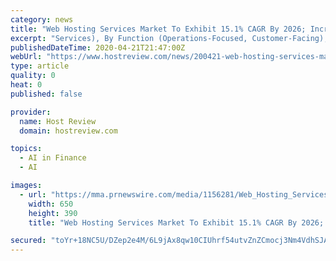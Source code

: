 ```yaml
---
category: news
title: "Web Hosting Services Market To Exhibit 15.1% CAGR By 2026; Increasing Number Of SMEs To Propel Growth: Fortune Business Insights(TM)"
excerpt: "Services), By Function (Operations-Focused, Customer-Facing), By Technology (Computer Vision, Machine Learning, Natural Language Processing, and Others), and Regional Forecast, 2019-2026 Artificial Intelligence Market Size, Share and Industry Analysis By Component (Hardware, Software, Services), By Technology (Computer Vision, Machine Learning ..."
publishedDateTime: 2020-04-21T21:47:00Z
webUrl: "https://www.hostreview.com/news/200421-web-hosting-services-market-to-exhibit-151-cagr-by-2026-increasing-number-of-smes-to-propel-growth-fortune-business-insightstm"
type: article
quality: 0
heat: 0
published: false

provider:
  name: Host Review
  domain: hostreview.com

topics:
  - AI in Finance
  - AI

images:
  - url: "https://mma.prnewswire.com/media/1156281/Web_Hosting_Services_Market.jpg?p=publish&w=650"
    width: 650
    height: 390
    title: "Web Hosting Services Market To Exhibit 15.1% CAGR By 2026; Increasing Number Of SMEs To Propel Growth: Fortune Business Insights(TM)"

secured: "toYr+18NC5U/DZep2e4M/6L9jAx8qw10CIUhrf54utvZnZCmocj3Nm4VdhSJAfuTxAcJrkl5oL0QFvWC2qvSSaOyVOO0Je6YV9Sk4FnbxMGzE00aSNQn28U/r1eAewu0zsfD81SaDKV9oGlKlRfqDjiS48yyyOMM12ZJCyLLAwcDh40vWLgVey+pqURfq2Rt0YnjQZIGT6m18OgTG6A8uSNje6hOVo19VEoHuggmqHhPmayD8Ed7Q59pquRe/Rk8+ZG8OLQfwiufeEtQa6R3DzL/QJ4CMXvJOjTYzDNGLCtsJfWXPzehL2yK7JvX5FJB;STwuOCwSt5Th4FLLgYtBuw=="
---
```


